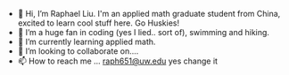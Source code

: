 - 👋 Hi, I’m Raphael Liu. I'm an applied math graduate student from China, excited to learn cool stuff here. Go Huskies!
- 👀 I’m a huge fan in coding (yes I lied.. sort of), swimming and hiking.
- 🌱 I’m currently learning applied math.
- 💞️ I’m looking to collaborate on....
- 📫 How to reach me ... raph651@uw.edu
yes change it
